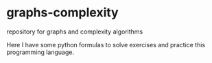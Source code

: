 # graphs-complexity
repository for graphs and complexity algorithms

Here I have some python formulas to solve exercises and practice this programming language.
